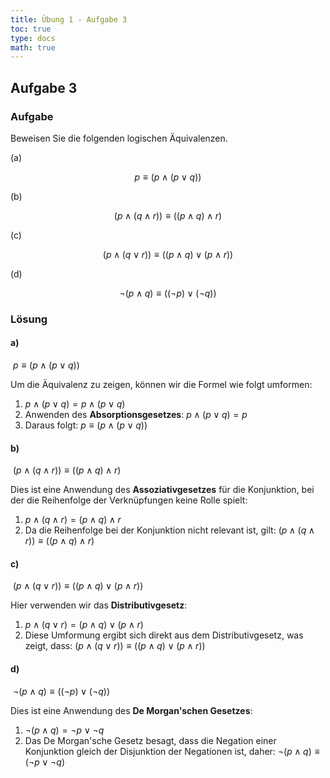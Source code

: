 ```yaml
---
title: Übung 1 - Aufgabe 3
toc: true
type: docs
math: true
---
```


## Aufgabe 3

### Aufgabe

Beweisen Sie die folgenden logischen Äquivalenzen.

(a)

$$
p \equiv (p \land (p \lor q))
$$

(b)

$$
(p \land (q \land r)) \equiv ((p \land q) \land r)
$$

(c)

$$
(p \land (q \lor r)) \equiv ((p \land q) \lor (p \land r))
$$

(d)

$$
\neg (p \land q) \equiv ((\neg p) \lor (\neg q))
$$

### Lösung

#### a)
 $\ p \equiv (p \land (p \lor q))$

Um die Äquivalenz zu zeigen, können wir die Formel wie folgt umformen:

1. $p \land (p \lor q) = p \land (p \lor q)$
2. Anwenden des **Absorptionsgesetzes**: $p \land (p \lor q) = p$
3. Daraus folgt: $p \equiv (p \land (p \lor q))$


#### b)
 $\ (p \land (q \land r)) \equiv ((p \land q) \land r)$

Dies ist eine Anwendung des **Assoziativgesetzes** für die Konjunktion, bei der die Reihenfolge der Verknüpfungen keine Rolle spielt:

1. $p \land (q \land r) = (p \land q) \land r$
2. Da die Reihenfolge bei der Konjunktion nicht relevant ist, gilt: $(p \land (q \land r)) \equiv ((p \land q) \land r)$


#### c) 
$\ (p \land (q \lor r)) \equiv ((p \land q) \lor (p \land r))$

Hier verwenden wir das **Distributivgesetz**:

1. $p \land (q \lor r) = (p \land q) \lor (p \land r)$
2. Diese Umformung ergibt sich direkt aus dem Distributivgesetz, was zeigt, dass: $(p \land (q \lor r)) \equiv ((p \land q) \lor (p \land r))$


#### d) 
$\ \neg (p \land q) \equiv ((\neg p) \lor (\neg q))$

Dies ist eine Anwendung des **De Morgan'schen Gesetzes**:

1. $\neg (p \land q) = \neg p \lor \neg q$
2. Das De Morgan'sche Gesetz besagt, dass die Negation einer Konjunktion gleich der Disjunktion der Negationen ist, daher: $\neg (p \land q) \equiv (\neg p \lor \neg q)$

